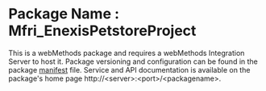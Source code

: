 # Package Name : Mfri_EnexisPetstoreProject
This is a webMethods package and requires a webMethods Integration Server to host it. Package versioning and configuration can be found in the package [manifest](./Mfri_EnexisPetstoreProject/manifest.v3) file. Service and API documentation is available on the package's home page http://&lt;server&gt;:&lt;port&gt;/&lt;packagename>.